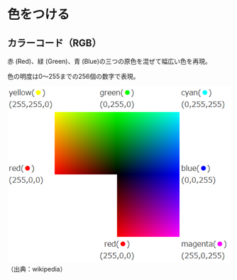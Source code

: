 # 色をつける


## カラーコード（RGB）
赤 (Red)、緑 (Green)、青 (Blue)の三つの原色を混ぜて幅広い色を再現。

色の明度は0～255までの256個の数字で表現。

![color_world](../img/image23.png)
（出典：wikipedia）
